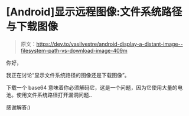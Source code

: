 # [Android]显示远程图像:文件系统路径与下载图像

> 原文：<https://dev.to/vasilvestre/android-display-a-distant-image--filesystem-path-vs-download-image-409m>

你好，

我正在讨论“显示文件系统路径的图像还是下载图像”。

下载一个 base64 意味着你必须解码它，这是一个问题，因为它使用大量的电池。使用文件系统路径打开漏洞问题..

感谢解答:)